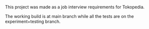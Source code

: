 This project was made as a job interview requirements for Tokopedia.

The working build is at main branch while all the tests are on the experiment+testing branch.
